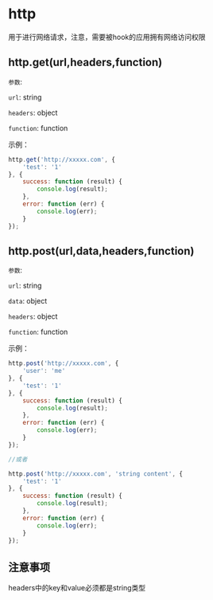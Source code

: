 # http

用于进行网络请求，注意，需要被hook的应用拥有网络访问权限

## http.get(url,headers,function)

`参数`:

`url`: string

`headers`: object

`function`: function

示例：

```javascript
http.get('http://xxxxx.com', {
    'test': '1'
}, {
    success: function (result) {
        console.log(result);
    },
    error: function (err) {
        console.log(err);
    }
});
```

## http.post(url,data,headers,function)

`参数`:

`url`: string

`data`: object

`headers`: object

`function`: function

示例：

```javascript
http.post('http://xxxxx.com', {
    'user': 'me'
}, {
    'test': '1'
}, {
    success: function (result) {
        console.log(result);
    },
    error: function (err) {
        console.log(err);
    }
});

//或者

http.post('http://xxxxx.com', 'string content', {
    'test': '1'
}, {
    success: function (result) {
        console.log(result);
    },
    error: function (err) {
        console.log(err);
    }
});
```

## 注意事项

headers中的key和value必须都是string类型
